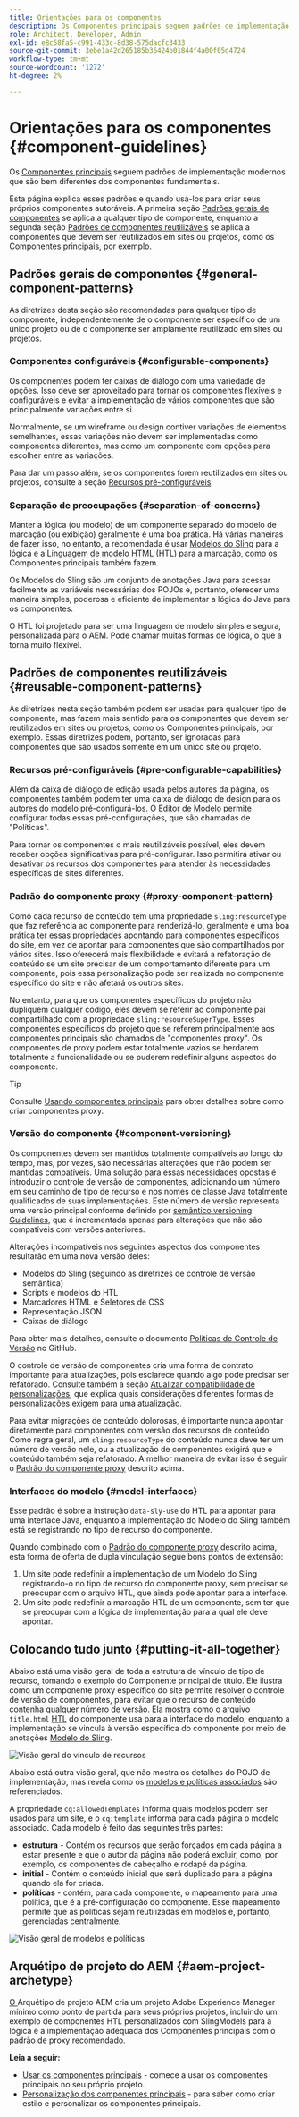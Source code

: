 ```yaml
---
title: Orientações para os componentes
description: Os Componentes principais seguem padrões de implementação modernos que são bem diferentes dos componentes básicos.
role: Architect, Developer, Admin
exl-id: e8c58fa5-c991-433c-8d38-575dacfc3433
source-git-commit: 3ebe1a42d265185b36424b01844f4a00f05d4724
workflow-type: tm+mt
source-wordcount: '1272'
ht-degree: 2%

---
```


# Orientações para os componentes {#component-guidelines}

Os [Componentes principais](overview.md) seguem padrões de implementação modernos que são bem diferentes dos componentes fundamentais.

Esta página explica esses padrões e quando usá-los para criar seus próprios componentes autoráveis. A primeira seção [Padrões gerais de componentes](#general-component-patterns) se aplica a qualquer tipo de componente, enquanto a segunda seção [Padrões de componentes reutilizáveis](#reusable-component-patterns) se aplica a componentes que devem ser reutilizados em sites ou projetos, como os Componentes principais, por exemplo.

## Padrões gerais de componentes {#general-component-patterns}

As diretrizes desta seção são recomendadas para qualquer tipo de componente, independentemente de o componente ser específico de um único projeto ou de o componente ser amplamente reutilizado em sites ou projetos.

### Componentes configuráveis {#configurable-components}

Os componentes podem ter caixas de diálogo com uma variedade de opções. Isso deve ser aproveitado para tornar os componentes flexíveis e configuráveis e evitar a implementação de vários componentes que são principalmente variações entre si.

Normalmente, se um wireframe ou design contiver variações de elementos semelhantes, essas variações não devem ser implementadas como componentes diferentes, mas como um componente com opções para escolher entre as variações.

Para dar um passo além, se os componentes forem reutilizados em sites ou projetos, consulte a seção [Recursos pré-configuráveis](#pre-configurable-capabilities).

### Separação de preocupações {#separation-of-concerns}

Manter a lógica (ou modelo) de um componente separado do modelo de marcação (ou exibição) geralmente é uma boa prática. Há várias maneiras de fazer isso, no entanto, a recomendada é usar [Modelos do Sling](https://sling.apache.org/documentation/bundles/models.html) para a lógica e a [Linguagem de modelo HTML](https://docs.adobe.com/content/help/pt-BR/experience-manager-htl/using/overview.html) (HTL) para a marcação, como os Componentes principais também fazem.

Os Modelos do Sling são um conjunto de anotações Java para acessar facilmente as variáveis necessárias dos POJOs e, portanto, oferecer uma maneira simples, poderosa e eficiente de implementar a lógica do Java para os componentes.

O HTL foi projetado para ser uma linguagem de modelo simples e segura, personalizada para o AEM. Pode chamar muitas formas de lógica, o que a torna muito flexível.

## Padrões de componentes reutilizáveis {#reusable-component-patterns}

As diretrizes nesta seção também podem ser usadas para qualquer tipo de componente, mas fazem mais sentido para os componentes que devem ser reutilizados em sites ou projetos, como os Componentes principais, por exemplo. Essas diretrizes podem, portanto, ser ignoradas para componentes que são usados somente em um único site ou projeto.

### Recursos pré-configuráveis {#pre-configurable-capabilities}

Além da caixa de diálogo de edição usada pelos autores da página, os componentes também podem ter uma caixa de diálogo de design para os autores do modelo pré-configurá-los. O [Editor de Modelo](https://docs.adobe.com/content/help/en/experience-manager-cloud-service/sites/authoring/features/templates.html) permite configurar todas essas pré-configurações, que são chamadas de &quot;Políticas&quot;.

Para tornar os componentes o mais reutilizáveis possível, eles devem receber opções significativas para pré-configurar. Isso permitirá ativar ou desativar os recursos dos componentes para atender às necessidades específicas de sites diferentes.

### Padrão do componente proxy {#proxy-component-pattern}

Como cada recurso de conteúdo tem uma propriedade `sling:resourceType` que faz referência ao componente para renderizá-lo, geralmente é uma boa prática ter essas propriedades apontando para componentes específicos do site, em vez de apontar para componentes que são compartilhados por vários sites. Isso oferecerá mais flexibilidade e evitará a refatoração de conteúdo se um site precisar de um comportamento diferente para um componente, pois essa personalização pode ser realizada no componente específico do site e não afetará os outros sites.

No entanto, para que os componentes específicos do projeto não dupliquem qualquer código, eles devem se referir ao componente pai compartilhado com a propriedade `sling:resourceSuperType`. Esses componentes específicos do projeto que se referem principalmente aos componentes principais são chamados de &quot;componentes proxy&quot;. Os componentes de proxy podem estar totalmente vazios se herdarem totalmente a funcionalidade ou se puderem redefinir alguns aspectos do componente.

>[!TIP]
>
>Consulte [Usando componentes principais](/help/get-started/using.md#create-proxy-components) para obter detalhes sobre como criar componentes proxy.

### Versão do componente {#component-versioning}

Os componentes devem ser mantidos totalmente compatíveis ao longo do tempo, mas, por vezes, são necessárias alterações que não podem ser mantidas compatíveis. Uma solução para essas necessidades opostas é introduzir o controle de versão de componentes, adicionando um número em seu caminho de tipo de recurso e nos nomes de classe Java totalmente qualificados de suas implementações. Este número de versão representa uma versão principal conforme definido por [semântico versioning Guidelines](https://semver.org/), que é incrementada apenas para alterações que não são compatíveis com versões anteriores.

Alterações incompatíveis nos seguintes aspectos dos componentes resultarão em uma nova versão deles:

* Modelos do Sling (seguindo as diretrizes de controle de versão semântica)
* Scripts e modelos do HTL
* Marcadores HTML e Seletores de CSS
* Representação JSON
* Caixas de diálogo

Para obter mais detalhes, consulte o documento [Políticas de Controle de Versão](https://github.com/adobe/aem-core-wcm-components/wiki/Versioning-Policies) no GitHub.

O controle de versão de componentes cria uma forma de contrato importante para atualizações, pois esclarece quando algo pode precisar ser refatorado. Consulte também a seção [Atualizar compatibilidade de personalizações](customizing.md#upgrade-compatibility-of-customizations), que explica quais considerações diferentes formas de personalizações exigem para uma atualização.

Para evitar migrações de conteúdo dolorosas, é importante nunca apontar diretamente para componentes com versão dos recursos de conteúdo. Como regra geral, um `sling:resourceType` do conteúdo nunca deve ter um número de versão nele, ou a atualização de componentes exigirá que o conteúdo também seja refatorado. A melhor maneira de evitar isso é seguir o [Padrão do componente proxy](#proxy-component-pattern) descrito acima.

### Interfaces do modelo {#model-interfaces}

Esse padrão é sobre a instrução `data-sly-use` do HTL para apontar para uma interface Java, enquanto a implementação do Modelo do Sling também está se registrando no tipo de recurso do componente.

Quando combinado com o [Padrão do componente proxy](#proxy-component-pattern) descrito acima, esta forma de oferta de dupla vinculação segue bons pontos de extensão:

1. Um site pode redefinir a implementação de um Modelo do Sling registrando-o no tipo de recurso do componente proxy, sem precisar se preocupar com o arquivo HTL, que ainda pode apontar para a interface.
1. Um site pode redefinir a marcação HTL de um componente, sem ter que se preocupar com a lógica de implementação para a qual ele deve apontar.

## Colocando tudo junto {#putting-it-all-together}

Abaixo está uma visão geral de toda a estrutura de vínculo de tipo de recurso, tomando o exemplo do Componente principal de título. Ele ilustra como um componente proxy específico do site permite resolver o controle de versão de componentes, para evitar que o recurso de conteúdo contenha qualquer número de versão. Ela mostra como o arquivo `title.html` [HTL](https://docs.adobe.com/content/help/en/experience-manager-htl/using/overview.html) do componente usa para a interface do modelo, enquanto a implementação se vincula à versão específica do componente por meio de anotações [Modelo do Sling](https://sling.apache.org/documentation/bundles/models.html).

![Visão geral do vínculo de recursos](/help/assets/chlimage_1-32.png)

Abaixo está outra visão geral, que não mostra os detalhes do POJO de implementação, mas revela como os [modelos e políticas associados](https://docs.adobe.com/content/help/en/experience-manager-cloud-service/implementing/components-templates/templates.html) são referenciados.

A propriedade `cq:allowedTemplates` informa quais modelos podem ser usados para um site, e o `cq:template` informa para cada página o modelo associado. Cada modelo é feito das seguintes três partes:

* **estrutura**  - Contém os recursos que serão forçados em cada página a estar presente e que o autor da página não poderá excluir, como, por exemplo, os componentes de cabeçalho e rodapé da página.
* **initial**  - Contém o conteúdo inicial que será duplicado para a página quando ela for criada.
* **políticas**  - contém, para cada componente, o mapeamento para uma política, que é a pré-configuração do componente. Esse mapeamento permite que as políticas sejam reutilizadas em modelos e, portanto, gerenciadas centralmente.

![Visão geral de modelos e políticas](/help/assets/screen_shot_2018-12-07at093102.png)

## Arquétipo de projeto do AEM {#aem-project-archetype}

[O ](/help/developing/archetype/overview.md) Arquétipo de projeto AEM cria um projeto Adobe Experience Manager mínimo como ponto de partida para seus próprios projetos, incluindo um exemplo de componentes HTL personalizados com SlingModels para a lógica e a implementação adequada dos Componentes principais com o padrão de proxy recomendado.

**Leia a seguir:**

* [Usar os componentes principais](/help/get-started/using.md)  - comece a usar os componentes principais no seu próprio projeto.
* [Personalização dos componentes principais](customizing.md)  - para saber como criar estilo e personalizar os componentes principais.
